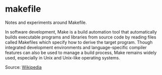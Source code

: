 # makefile

Notes and experiments around Makefile.

In software development, Make is a build automation tool that automatically builds executable programs and libraries from source code by reading files called Makefiles which specify how to derive the target program. Though integrated development environments and language-specific compiler features can also be used to manage a build process, Make remains widely used, especially in Unix and Unix-like operating systems.

Source: [Wikipedia](https://en.wikipedia.org/wiki/Make_(software))

